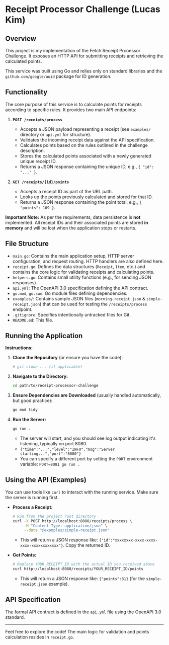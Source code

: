 # Receipt Processor Challenge (Lucas Kim)

## Overview

This project is my implementation of the Fetch Receipt Prcoessor Challenge. It exposes an HTTP API for submitting receipts and retrieving the calculated points.

This service was built using Go and relies only on standard libraries and the `github.com/google/uuid` package for ID generation.

## Functionality

The core purpose of this service is to calculate points for receipts according to specific rules. It provides two main API endpoints:

1.  **`POST /receipts/process`**
    * Accepts a JSON payload representing a receipt (see `examples/` directory or `api.yml` for structure).
    * Validates the incoming receipt data against the API specification.
    * Calculates points based on the rules outlined in the challenge description.
    * Stores the calculated points associated with a newly generated unique receipt ID.
    * Returns a JSON response containing the unique ID, e.g., `{ "id": "..." }`.

2.  **`GET /receipts/{id}/points`**
    * Accepts a receipt ID as part of the URL path.
    * Looks up the points previously calculated and stored for that ID.
    * Returns a JSON response containing the point total, e.g., `{ "points": 109 }`.

**Important Note:** As per the requirements, data persistence is **not** implemented. All receipt IDs and their associated points are stored **in memory** and will be lost when the application stops or restarts.

## File Structure

* `main.go`: Contains the main application setup, HTTP server configuration, and request routing. HTTP handlers are also defined here.
* `receipt.go`: Defines the data structures (`Receipt`, `Item`, etc.) and contains the core logic for validating receipts and calculating points.
* `helpers.go`: Contains small utility functions (e.g., for sending JSON responses).
* `api.yml`: The OpenAPI 3.0 specification defining the API contract.
* `go.mod`, `go.sum`: Go module files defining dependencies.
* `examples/`: Contains sample JSON files (`morning-receipt.json` & `simple-receipt.json`) that can be used for testing the `/receipts/process` endpoint.
* `.gitignore`: Specifies intentionally untracked files for Git.
* `README.md`: This file.

## Running the Application

**Instructions:**

1.  **Clone the Repository** (or ensure you have the code):
    ```bash
    # git clone ... (if applicable)
    ```
2.  **Navigate to the Directory:**
    ```bash
    cd path/to/receipt-processor-challenge
    ```
3.  **Ensure Dependencies are Downloaded** (usually handled automatically, but good practice):
    ```bash
    go mod tidy
    ```
4.  **Run the Server:**
    ```bash
    go run .
    ```
    * The server will start, and you should see log output indicating it's listening, typically on port 8080.
    * `{"time":"...","level":"INFO","msg":"Server starting...","port":"8080"}`
    * You can specify a different port by setting the `PORT` environment variable: `PORT=8081 go run .`

## Using the API (Examples)

You can use tools like `curl` to interact with the running service. Make sure the server is running first.

* **Process a Receipt:**
    ```bash
    # Run from the project root directory
    curl -X POST http://localhost:8080/receipts/process \
         -H "Content-Type: application/json" \
         --data "@examples/simple-receipt.json"
    ```
    * This will return a JSON response like: `{"id":"xxxxxxxx-xxxx-xxxx-xxxx-xxxxxxxxxxxx"}`. Copy the returned ID.

* **Get Points:**
    ```bash
    # Replace YOUR_RECEIPT_ID with the actual ID you received above
    curl http://localhost:8080/receipts/YOUR_RECEIPT_ID/points
    ```
    * This will return a JSON response like: `{"points":31}` (for the `simple-receipt.json` example).

## API Specification

The formal API contract is defined in the `api.yml` file using the OpenAPI 3.0 standard.

---

Feel free to explore the code! The main logic for validation and points calculation resides in `receipt.go`.

